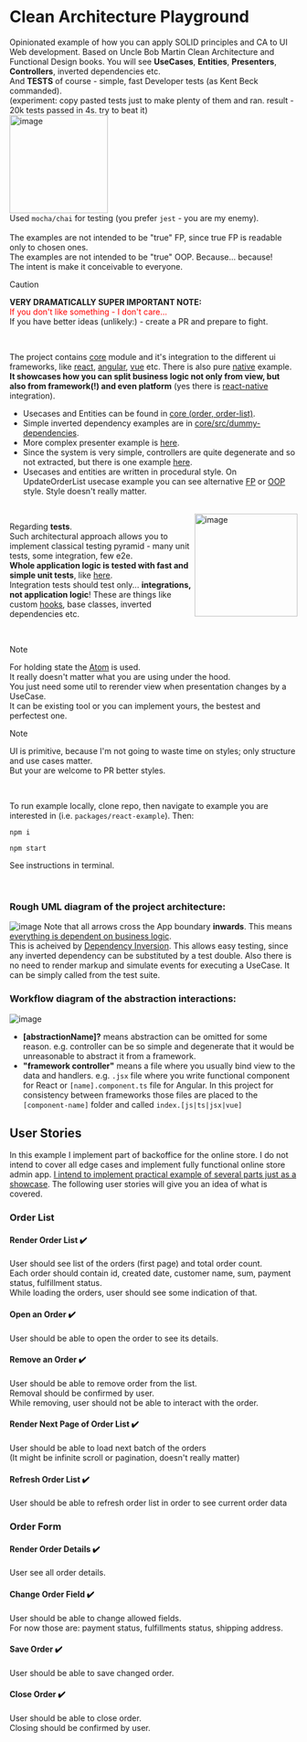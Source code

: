 # Clean Architecture Playground
Opinionated example of how you can apply SOLID principles and CA to UI Web development. Based on Uncle Bob Martin Clean Architecture and Functional Design books.
You will see **UseCases**, **Entities**, **Presenters**, **Controllers**, inverted dependencies etc.
<br>
And **TESTS** of course - simple, fast Developer tests (as Kent Beck commanded).
<br>
(experiment: copy pasted tests just to make plenty of them and ran. result - 20k tests passed in 4s. try to beat it)
<br>
<img width="172" alt="image" src="https://github.com/user-attachments/assets/18c5a9ba-507f-4445-83b0-0fa4a57ca69a" />
<br>
Used `mocha/chai` for testing (you prefer `jest` - you are my enemy).
<br>
<br>
The examples are not intended to be "true" FP, since true FP is readable only to chosen ones.
<br>
The examples are not intended to be "true" OOP. Because... because!
<br>
The intent is make it conceivable to everyone.

>[!CAUTION]
>**VERY DRAMATICALLY SUPER IMPORTANT NOTE:**
><br>
><span style="color:red">If you don't like something - I don't care...</span>
><br>
>If you have better ideas (unlikely:) - create a PR and prepare to fight.

<br>

The project contains [core](./packages/core) module and it's integration to the different ui frameworks, like [react](./packages/react-example), [angular](./packages/angular-example), [vue](./packages/vue-example) etc. There is also pure [native](./packages/native-example) example.
<br><b>It showcases how you can split business logic not only from view, but also from framework(!) and even platform</b> (yes there is [react-native](./packages/react-native-example) integration).

* Usecases and Entities can be found in [core (order, order-list)](./packages/core/src).
* Simple inverted dependency examples are in [core/src/dummy-dependencies](./packages/core/src/dummy-dependencies/index.js).
* More complex presenter example is [here](./packages/react-example/src/order/presenter.js).
* Since the system is very simple, controllers are quite degenerate and so not extracted, but there is one example [here](./packages/react-example/src/order-list/controller.js).
* Usecases and entities are written in procedural style. On UpdateOrderList usecase example you can see alternative [FP](./packages/core/src/alternatives/update-order-list.fp.js) or [OOP](./packages/core/src/alternatives/update-order-list.oop.js) style. Style doesn't really matter.

<br>

<img width="180" alt="image" align="right" src="https://github.com/user-attachments/assets/b82b3ec7-b576-4dc9-9f3e-849614a85bfb" />

Regarding **tests**. 
<br>
Such architectural approach allows you to implement classical testing pyramid -
many unit tests, some integration, few e2e.
<br>
**Whole application logic is tested with fast and simple unit tests**, like [here](./packages/core/src/order-list/use-cases/update-order-list.test.js).
<br>
Integration tests should test only... **integrations, not application logic**! 
These are things like custom [hooks](./packages/react-example/src/common/hooks.it.test.jsx), base classes, inverted dependencies etc.

<br>

>[!NOTE]
>For holding state the [Atom](https://github.com/trofima/borshch/blob/main/packages/utilities/src/atom.js) is used.
><br>
>It really doesn't matter what you are using under the hood.
><br>
>You just need some util to rerender view when presentation changes by a UseCase.
><br>
>It can be existing tool or you can implement yours, the bestest and perfectest one.

>[!NOTE]
> UI is primitive, because I'm not going to waste time on styles; only structure and use cases matter.
><br>
> But your are welcome to PR better styles.

<br>

To run example locally, clone repo, then navigate to example you are interested in (i.e. `packages/react-example`). Then:

```
npm i
```
```
npm start
```
See instructions in terminal.

<br>

### Rough UML diagram of the project architecture:
![image](https://github.com/user-attachments/assets/f4f9da3a-f52d-402b-8bd2-308200a98650)
Note that all arrows cross the App boundary **inwards**. This means <ins>everything is dependent on business logic</ins>.
<br>
This is acheived by [Dependency Inversion](https://en.wikipedia.org/wiki/Dependency_inversion_principle).
This allows easy testing, since any inverted dependency can be substituted by a test double.
Also there is no need to render markup and simulate events for executing a UseCase. It can be simply called from the test suite.
<br>

### Workflow diagram of the abstraction interactions:
![image](https://github.com/user-attachments/assets/8fcc3d01-35b1-427d-b65f-9b06cfb3e98b)

* **[abstractionName]?** means abstraction can be omitted for some reason.
e.g. controller can be so simple and degenerate that it would be unreasonable to abstract it from a framework.
* **"framework controller"** means a file where you usually bind view to the data and handlers.
e.g. `.jsx` file where you write functional component for React or `[name].component.ts` file for Angular.
In this project for consistency between frameworks those files are placed to the `[component-name]` folder and called `index.[js|ts|jsx|vue]`

## User Stories
In this example I implement part of backoffice for the online store. 
I do not intend to cover all edge cases and implement fully functional online store admin app. 
<ins>I intend to implement practical example of several parts just as a showcase</ins>. 
The following user stories will give you an idea of what is covered.

### Order List
#### Render Order List :heavy_check_mark:
User should see list of the orders (first page) and total order count.
<br>Each order should contain id, created date, customer name, sum, payment status, fulfillment status.
<br>While loading the orders, user should see some indication of that.

#### Open an Order :heavy_check_mark:
User should be able to open the order to see its details.

#### Remove an Order :heavy_check_mark:
User should be able to remove order from the list.
<br>Removal should be confirmed by user.
<br>While removing, user should not be able to interact with the order.

#### Render Next Page of Order List :heavy_check_mark:
User should be able to load next batch of the orders
<br>(It might be infinite scroll or pagination, doesn't really matter)

#### Refresh Order List :heavy_check_mark:
User should be able to refresh order list in order to see current order data

### Order Form
#### Render Order Details ✔️
User see all order details.

#### Change Order Field ✔️
User should be able to change allowed fields.
<br>For now those are: payment status, fulfillments status, shipping address.

#### Save Order ✔️
User should be able to save changed order.

#### Close Order ✔️
User should be able to close order.
<br>Closing should be confirmed by user.
